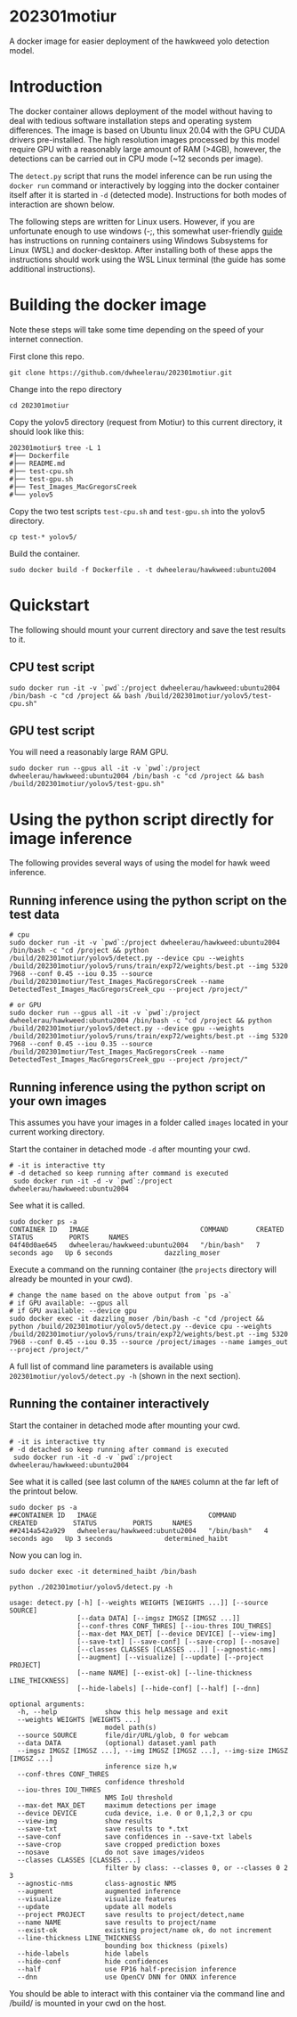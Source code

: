 # 202301motiur  
A docker image for easier deployment of the hawkweed yolo detection model.   

# Introduction  
The docker container allows deployment of the model without having to deal with tedious software installation steps and operating system differences. The image is based on Ubuntu linux 20.04 with the GPU CUDA drivers pre-installed. The high resolution images processed by this model require GPU with a reasonably large amount of RAM (>4GB), however, the detections can be carried out in CPU mode (~12 seconds per image).  

The `detect.py` script that runs the model inference can be run using the `docker run` command or interactively by logging into the docker container itself after it is started in `-d` (detected mode). Instructions for both modes of interaction are shown below.  

The following steps are written for Linux users. However, if you are unfortunate enough to use windows (-;,  this somewhat user-friendly [guide](https://github.com/dwheelerau/docker-guide) has instructions on running containers using Windows Subsystems for Linux (WSL) and docker-desktop. After installing both of these apps the instructions should work using the WSL Linux terminal (the guide has some additional instructions).  

# Building the docker image  
Note these steps will take some time depending on the speed of your internet connection.  

First clone this repo.  
```
git clone https://github.com/dwheelerau/202301motiur.git
```
Change into the repo directory 
```
cd 202301motiur
```

Copy the yolov5 directory (request from Motiur) to this current directory, it should look like this:  
```
202301motiur$ tree -L 1
#├── Dockerfile
#├── README.md
#├── test-cpu.sh
#├── test-gpu.sh
#├── Test_Images_MacGregorsCreek
#└── yolov5

```   

Copy the two test scripts `test-cpu.sh` and `test-gpu.sh` into the yolov5 directory.  
```
cp test-* yolov5/
```

Build the container.  

```
sudo docker build -f Dockerfile . -t dwheelerau/hawkweed:ubuntu2004
```

# Quickstart
The following should mount your current directory and save the test results to it.

## CPU test script   
```
sudo docker run -it -v `pwd`:/project dwheelerau/hawkweed:ubuntu2004 /bin/bash -c "cd /project && bash /build/202301motiur/yolov5/test-cpu.sh"
```  

## GPU test script  
You will need a reasonably large RAM GPU.  
```
sudo docker run --gpus all -it -v `pwd`:/project dwheelerau/hawkweed:ubuntu2004 /bin/bash -c "cd /project && bash /build/202301motiur/yolov5/test-gpu.sh"
```

# Using the python script directly for image inference  
The following provides several ways of using the model for hawk weed inference.  

## Running inference using the python script on the test data

```
# cpu
sudo docker run -it -v `pwd`:/project dwheelerau/hawkweed:ubuntu2004 /bin/bash -c "cd /project && python /build/202301motiur/yolov5/detect.py --device cpu --weights /build/202301motiur/yolov5/runs/train/exp72/weights/best.pt --img 5320 7968 --conf 0.45 --iou 0.35 --source /build/202301motiur/Test_Images_MacGregorsCreek --name DetectedTest_Images_MacGregorsCreek_cpu --project /project/"

# or GPU  
sudo docker run --gpus all -it -v `pwd`:/project dwheelerau/hawkweed:ubuntu2004 /bin/bash -c "cd /project && python /build/202301motiur/yolov5/detect.py --device gpu --weights /build/202301motiur/yolov5/runs/train/exp72/weights/best.pt --img 5320 7968 --conf 0.45 --iou 0.35 --source /build/202301motiur/Test_Images_MacGregorsCreek --name DetectedTest_Images_MacGregorsCreek_gpu --project /project/"
```

## Running inference using the python script on your own images
This assumes you have your images in a folder called `images` located in your current working directory.    

Start the container in detached mode `-d` after mounting your cwd.  

```
# -it is interactive tty
# -d detached so keep running after command is executed
 sudo docker run -it -d -v `pwd`:/project dwheelerau/hawkweed:ubuntu2004
```
See what it is called.  
```
sudo docker ps -a
CONTAINER ID   IMAGE                            COMMAND       CREATED         STATUS         PORTS     NAMES
04f40d0ae645   dwheelerau/hawkweed:ubuntu2004   "/bin/bash"   7 seconds ago   Up 6 seconds             dazzling_moser
```
Execute a command on the running container (the `projects` directory will already be mounted in your cwd).  

```
# change the name based on the above output from `ps -a`
# if GPU available: --gpus all
# if GPU available: --device gpu
sudo docker exec -it dazzling_moser /bin/bash -c "cd /project && python /build/202301motiur/yolov5/detect.py --device cpu --weights /build/202301motiur/yolov5/runs/train/exp72/weights/best.pt --img 5320 7968 --conf 0.45 --iou 0.35 --source /project/images --name iamges_out --project /project/"
```

A full list of command line parameters is available using `202301motiur/yolov5/detect.py -h` (shown in the next section).    

## Running the container interactively  
Start the container in detached mode after mounting your cwd.  

```
# -it is interactive tty
# -d detached so keep running after command is executed
 sudo docker run -it -d -v `pwd`:/project dwheelerau/hawkweed:ubuntu2004
```
See what it is called (see last column of the `NAMES` column at the far left of the printout below.  

```
sudo docker ps -a
##CONTAINER ID   IMAGE                            COMMAND       CREATED         STATUS         PORTS     NAMES
##2414a542a929   dwheelerau/hawkweed:ubuntu2004   "/bin/bash"   4 seconds ago   Up 3 seconds             determined_haibt
```

Now you can log in.

```
sudo docker exec -it determined_haibt /bin/bash

python ./202301motiur/yolov5/detect.py -h

usage: detect.py [-h] [--weights WEIGHTS [WEIGHTS ...]] [--source SOURCE]
                 [--data DATA] [--imgsz IMGSZ [IMGSZ ...]]
                 [--conf-thres CONF_THRES] [--iou-thres IOU_THRES]
                 [--max-det MAX_DET] [--device DEVICE] [--view-img]
                 [--save-txt] [--save-conf] [--save-crop] [--nosave]
                 [--classes CLASSES [CLASSES ...]] [--agnostic-nms]
                 [--augment] [--visualize] [--update] [--project PROJECT]
                 [--name NAME] [--exist-ok] [--line-thickness LINE_THICKNESS]
                 [--hide-labels] [--hide-conf] [--half] [--dnn]

optional arguments:
  -h, --help            show this help message and exit
  --weights WEIGHTS [WEIGHTS ...]
                        model path(s)
  --source SOURCE       file/dir/URL/glob, 0 for webcam
  --data DATA           (optional) dataset.yaml path
  --imgsz IMGSZ [IMGSZ ...], --img IMGSZ [IMGSZ ...], --img-size IMGSZ [IMGSZ ...]
                        inference size h,w
  --conf-thres CONF_THRES
                        confidence threshold
  --iou-thres IOU_THRES
                        NMS IoU threshold
  --max-det MAX_DET     maximum detections per image
  --device DEVICE       cuda device, i.e. 0 or 0,1,2,3 or cpu
  --view-img            show results
  --save-txt            save results to *.txt
  --save-conf           save confidences in --save-txt labels
  --save-crop           save cropped prediction boxes
  --nosave              do not save images/videos
  --classes CLASSES [CLASSES ...]
                        filter by class: --classes 0, or --classes 0 2 3
  --agnostic-nms        class-agnostic NMS
  --augment             augmented inference
  --visualize           visualize features
  --update              update all models
  --project PROJECT     save results to project/detect,name
  --name NAME           save results to project/name
  --exist-ok            existing project/name ok, do not increment
  --line-thickness LINE_THICKNESS
                        bounding box thickness (pixels)
  --hide-labels         hide labels
  --hide-conf           hide confidences
  --half                use FP16 half-precision inference
  --dnn                 use OpenCV DNN for ONNX inference
```

You should be able to interact with this container via the command line and /build/ is mounted in your cwd on the host.  
